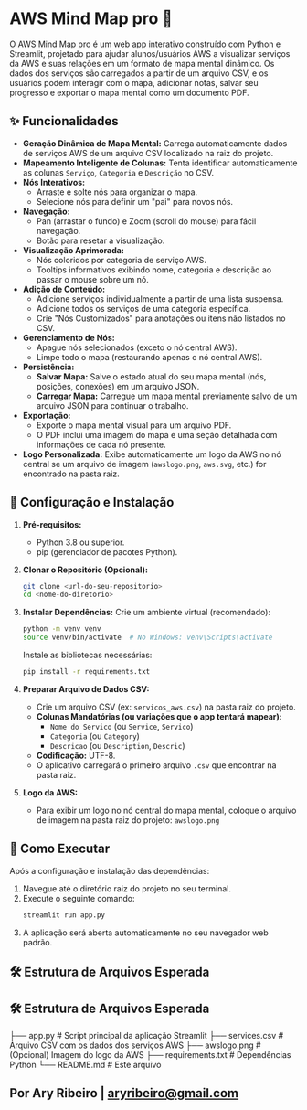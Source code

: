 # AWS Mind Map pro 🧠

O AWS Mind Map pro é um web app interativo construído com Python e Streamlit, projetado para ajudar alunos/usuários AWS a visualizar serviços da AWS e suas relações em um formato de mapa mental dinâmico. Os dados dos serviços são carregados a partir de um arquivo CSV, e os usuários podem interagir com o mapa, adicionar notas, salvar seu progresso e exportar o mapa mental como um documento PDF.

## ✨ Funcionalidades

* **Geração Dinâmica de Mapa Mental:** Carrega automaticamente dados de serviços AWS de um arquivo CSV localizado na raiz do projeto.
* **Mapeamento Inteligente de Colunas:** Tenta identificar automaticamente as colunas `Serviço`, `Categoria` e `Descrição` no CSV.
* **Nós Interativos:**
    * Arraste e solte nós para organizar o mapa.
    * Selecione nós para definir um "pai" para novos nós.
* **Navegação:**
    * Pan (arrastar o fundo) e Zoom (scroll do mouse) para fácil navegação.
    * Botão para resetar a visualização.
* **Visualização Aprimorada:**
    * Nós coloridos por categoria de serviço AWS.
    * Tooltips informativos exibindo nome, categoria e descrição ao passar o mouse sobre um nó.
* **Adição de Conteúdo:**
    * Adicione serviços individualmente a partir de uma lista suspensa.
    * Adicione todos os serviços de uma categoria específica.
    * Crie "Nós Customizados" para anotações ou itens não listados no CSV.
* **Gerenciamento de Nós:**
    * Apague nós selecionados (exceto o nó central AWS).
    * Limpe todo o mapa (restaurando apenas o nó central AWS).
* **Persistência:**
    * **Salvar Mapa:** Salve o estado atual do seu mapa mental (nós, posições, conexões) em um arquivo JSON.
    * **Carregar Mapa:** Carregue um mapa mental previamente salvo de um arquivo JSON para continuar o trabalho.
* **Exportação:**
    * Exporte o mapa mental visual para um arquivo PDF.
    * O PDF inclui uma imagem do mapa e uma seção detalhada com informações de cada nó presente.
* **Logo Personalizada:** Exibe automaticamente um logo da AWS no nó central se um arquivo de imagem (`awslogo.png`, `aws.svg`, etc.) for encontrado na pasta raiz.

## 🚀 Configuração e Instalação

1.  **Pré-requisitos:**
    * Python 3.8 ou superior.
    * pip (gerenciador de pacotes Python).

2.  **Clonar o Repositório (Opcional):**
    ```bash
    git clone <url-do-seu-repositorio>
    cd <nome-do-diretorio>
    ```

3.  **Instalar Dependências:**
    Crie um ambiente virtual (recomendado):
    ```bash
    python -m venv venv
    source venv/bin/activate  # No Windows: venv\Scripts\activate
    ```
    Instale as bibliotecas necessárias:
    ```bash
    pip install -r requirements.txt
    ```

4.  **Preparar Arquivo de Dados CSV:**
    * Crie um arquivo CSV (ex: `servicos_aws.csv`) na pasta raiz do projeto.
    * **Colunas Mandatórias (ou variações que o app tentará mapear):**
        * `Nome do Servico` (ou `Service`, `Servico`)
        * `Categoria` (ou `Category`)
        * `Descricao` (ou `Description`, `Descric`)
    * **Codificação:** UTF-8.
    * O aplicativo carregará o primeiro arquivo `.csv` que encontrar na pasta raiz.

5.  **Logo da AWS:**
    * Para exibir um logo no nó central do mapa mental, coloque o arquivo de imagem na pasta raiz do projeto:
        `awslogo.png`

## 🏃 Como Executar

Após a configuração e instalação das dependências:

1.  Navegue até o diretório raiz do projeto no seu terminal.
2.  Execute o seguinte comando:
    ```bash
    streamlit run app.py
    ```
3.  A aplicação será aberta automaticamente no seu navegador web padrão.

## 🛠️ Estrutura de Arquivos Esperada

## 🛠️ Estrutura de Arquivos Esperada

├── app.py                 # Script principal da aplicação Streamlit
├── services.csv           # Arquivo CSV com os dados dos serviços AWS
├── awslogo.png            # (Opcional) Imagem do logo da AWS
├── requirements.txt       # Dependências Python
└── README.md              # Este arquivo

## Por Ary Ribeiro | aryribeiro@gmail.com